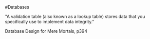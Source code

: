 #Databases

"A validation table (also known as a lookup table) stores data that you specifically use to implement data integrity."

Database Design for Mere Mortals, p394